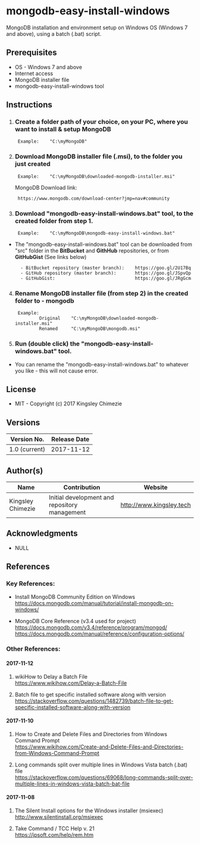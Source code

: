 # mongodb-easy-install-windows #
MongoDB installation and environment setup on Windows OS (Windows 7 and above), using a batch (.bat) script.


## __Prerequisites__ ##
* OS - Windows 7 and above
* Internet access
* MongoDB installer file
* mongodb-easy-install-windows tool



## __Instructions__ ##
1. ### Create a folder path of your choice, on your PC, where you want to install & setup MongoDB ###

        Example:    "C:\myMongoDB"


2. ### Download MongoDB installer file (.msi), to the folder you just created ###

        Example:    "C:\myMongoDB\downloaded-mongodb-installer.msi"
    
    MongoDB Download link: 
            
        https://www.mongodb.com/download-center?jmp=nav#community   


3. ### Download "mongodb-easy-install-windows.bat" tool, to the created folder from step 1.   

        Example:    "C:\myMongoDB\mongodb-easy-install-windows.bat"

* The "mongodb-easy-install-windows.bat" tool can be downloaded from "src" folder in the __BitBucket__ and __GithHub__ repositories, or from __GitHubGist__ (See links below) 
    
        - BitBucket repository (master branch):    https://goo.gl/2U17Bq  
        - GitHub repository (master branch):       https://goo.gl/JSpvQp  
        - GitHubGist:                              https://goo.gl/JRgGcm


4. ### Rename MongoDB installer file (from step 2) in the created folder to - __mongodb__ ###

        Example:
                Original    "C:\myMongoDB\downloaded-mongodb-installer.msi"
                Renamed     "C:\myMongoDB\mongodb.msi"


5. ### Run (double click) the "mongodb-easy-install-windows.bat" tool.
* You can rename the "mongodb-easy-install-windows.bat" to whatever you like - this will not cause error.



## __License__ ##
* MIT - Copyright (c) 2017 Kingsley Chimezie



## __Versions__ ##
| Version No.   	| Release Date 	|
|---------------	|--------------	|
| 1.0 (current) 	| 2017-11-12   	|



## __Author(s)__ ##
| Name              	| Contribution                                   	| Website                  	|
|-------------------	|------------------------------------------------	|--------------------------	|
| Kingsley Chimezie 	| Initial development and repository management  	| http://www.kingsley.tech 	|



## __Acknowledgments__ ##
* NULL



## __References__ ##

### Key References: ###
* Install MongoDB Community Edition on Windows   
https://docs.mongodb.com/manual/tutorial/install-mongodb-on-windows/

* MongoDB Core Reference (v3.4 used for project)  
https://docs.mongodb.com/v3.4/reference/program/mongod/
https://docs.mongodb.com/manual/reference/configuration-options/


### Other References: ###

#### 2017-11-12 ####
1. wikiHow to Delay a Batch File   
https://www.wikihow.com/Delay-a-Batch-File

1. Batch file to get specific installed software along with version  
https://stackoverflow.com/questions/1482739/batch-file-to-get-specific-installed-software-along-with-version

#### 2017-11-10 ####
1. How to Create and Delete Files and Directories from Windows Command Prompt   
https://www.wikihow.com/Create-and-Delete-Files-and-Directories-from-Windows-Command-Prompt

1. Long commands split over multiple lines in Windows Vista batch (.bat) file  
https://stackoverflow.com/questions/69068/long-commands-split-over-multiple-lines-in-windows-vista-batch-bat-file

#### 2017-11-08 ####
1. The Silent Install options for the Windows installer (msiexec)   
http://www.silentinstall.org/msiexec

1. Take Command / TCC Help v. 21   
https://jpsoft.com/help/rem.htm